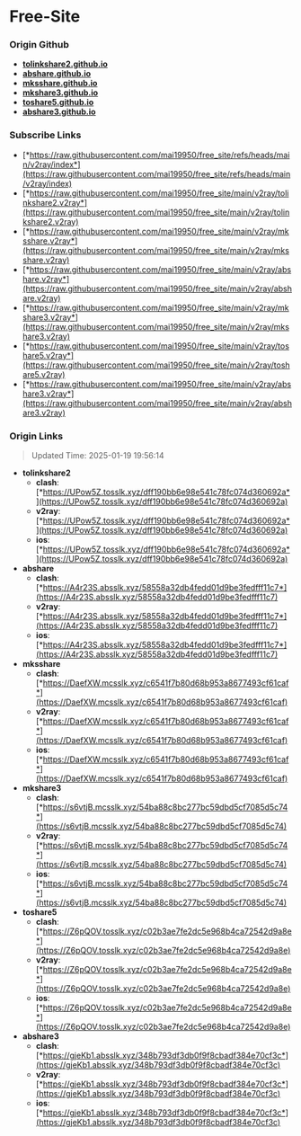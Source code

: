 # Free-Site

### Origin Github

- [**tolinkshare2.github.io**](https://github.com/tolinkshare2/tolinkshare2.github.io)
- [**abshare.github.io**](https://github.com/abshare/abshare.github.io)
- [**mksshare.github.io**](https://github.com/mksshare/mksshare.github.io)
- [**mkshare3.github.io**](https://github.com/mkshare3/mkshare3.github.io)
- [**toshare5.github.io**](https://github.com/toshare5/toshare5.github.io)
- [**abshare3.github.io**](https://github.com/abshare3/abshare3.github.io)

### Subscribe Links

- [*https://raw.githubusercontent.com/mai19950/free_site/refs/heads/main/v2ray/index*](https://raw.githubusercontent.com/mai19950/free_site/refs/heads/main/v2ray/index)
- [*https://raw.githubusercontent.com/mai19950/free_site/main/v2ray/tolinkshare2.v2ray*](https://raw.githubusercontent.com/mai19950/free_site/main/v2ray/tolinkshare2.v2ray)
- [*https://raw.githubusercontent.com/mai19950/free_site/main/v2ray/mksshare.v2ray*](https://raw.githubusercontent.com/mai19950/free_site/main/v2ray/mksshare.v2ray)
- [*https://raw.githubusercontent.com/mai19950/free_site/main/v2ray/abshare.v2ray*](https://raw.githubusercontent.com/mai19950/free_site/main/v2ray/abshare.v2ray)
- [*https://raw.githubusercontent.com/mai19950/free_site/main/v2ray/mkshare3.v2ray*](https://raw.githubusercontent.com/mai19950/free_site/main/v2ray/mkshare3.v2ray)
- [*https://raw.githubusercontent.com/mai19950/free_site/main/v2ray/toshare5.v2ray*](https://raw.githubusercontent.com/mai19950/free_site/main/v2ray/toshare5.v2ray)
- [*https://raw.githubusercontent.com/mai19950/free_site/main/v2ray/abshare3.v2ray*](https://raw.githubusercontent.com/mai19950/free_site/main/v2ray/abshare3.v2ray)

### Origin Links

> Updated Time: 2025-01-19 19:56:14

- **tolinkshare2**
  - **clash**: [*https://UPow5Z.tosslk.xyz/dff190bb6e98e541c78fc074d360692a*](https://UPow5Z.tosslk.xyz/dff190bb6e98e541c78fc074d360692a)
  - **v2ray**: [*https://UPow5Z.tosslk.xyz/dff190bb6e98e541c78fc074d360692a*](https://UPow5Z.tosslk.xyz/dff190bb6e98e541c78fc074d360692a)
  - **ios**: [*https://UPow5Z.tosslk.xyz/dff190bb6e98e541c78fc074d360692a*](https://UPow5Z.tosslk.xyz/dff190bb6e98e541c78fc074d360692a)
- **abshare**
  - **clash**: [*https://A4r23S.absslk.xyz/58558a32db4fedd01d9be3fedfff11c7*](https://A4r23S.absslk.xyz/58558a32db4fedd01d9be3fedfff11c7)
  - **v2ray**: [*https://A4r23S.absslk.xyz/58558a32db4fedd01d9be3fedfff11c7*](https://A4r23S.absslk.xyz/58558a32db4fedd01d9be3fedfff11c7)
  - **ios**: [*https://A4r23S.absslk.xyz/58558a32db4fedd01d9be3fedfff11c7*](https://A4r23S.absslk.xyz/58558a32db4fedd01d9be3fedfff11c7)
- **mksshare**
  - **clash**: [*https://DaefXW.mcsslk.xyz/c6541f7b80d68b953a8677493cf61caf*](https://DaefXW.mcsslk.xyz/c6541f7b80d68b953a8677493cf61caf)
  - **v2ray**: [*https://DaefXW.mcsslk.xyz/c6541f7b80d68b953a8677493cf61caf*](https://DaefXW.mcsslk.xyz/c6541f7b80d68b953a8677493cf61caf)
  - **ios**: [*https://DaefXW.mcsslk.xyz/c6541f7b80d68b953a8677493cf61caf*](https://DaefXW.mcsslk.xyz/c6541f7b80d68b953a8677493cf61caf)
- **mkshare3**
  - **clash**: [*https://s6vtjB.mcsslk.xyz/54ba88c8bc277bc59dbd5cf7085d5c74*](https://s6vtjB.mcsslk.xyz/54ba88c8bc277bc59dbd5cf7085d5c74)
  - **v2ray**: [*https://s6vtjB.mcsslk.xyz/54ba88c8bc277bc59dbd5cf7085d5c74*](https://s6vtjB.mcsslk.xyz/54ba88c8bc277bc59dbd5cf7085d5c74)
  - **ios**: [*https://s6vtjB.mcsslk.xyz/54ba88c8bc277bc59dbd5cf7085d5c74*](https://s6vtjB.mcsslk.xyz/54ba88c8bc277bc59dbd5cf7085d5c74)
- **toshare5**
  - **clash**: [*https://Z6pQOV.tosslk.xyz/c02b3ae7fe2dc5e968b4ca72542d9a8e*](https://Z6pQOV.tosslk.xyz/c02b3ae7fe2dc5e968b4ca72542d9a8e)
  - **v2ray**: [*https://Z6pQOV.tosslk.xyz/c02b3ae7fe2dc5e968b4ca72542d9a8e*](https://Z6pQOV.tosslk.xyz/c02b3ae7fe2dc5e968b4ca72542d9a8e)
  - **ios**: [*https://Z6pQOV.tosslk.xyz/c02b3ae7fe2dc5e968b4ca72542d9a8e*](https://Z6pQOV.tosslk.xyz/c02b3ae7fe2dc5e968b4ca72542d9a8e)
- **abshare3**
  - **clash**: [*https://gjeKb1.absslk.xyz/348b793df3db0f9f8cbadf384e70cf3c*](https://gjeKb1.absslk.xyz/348b793df3db0f9f8cbadf384e70cf3c)
  - **v2ray**: [*https://gjeKb1.absslk.xyz/348b793df3db0f9f8cbadf384e70cf3c*](https://gjeKb1.absslk.xyz/348b793df3db0f9f8cbadf384e70cf3c)
  - **ios**: [*https://gjeKb1.absslk.xyz/348b793df3db0f9f8cbadf384e70cf3c*](https://gjeKb1.absslk.xyz/348b793df3db0f9f8cbadf384e70cf3c)
